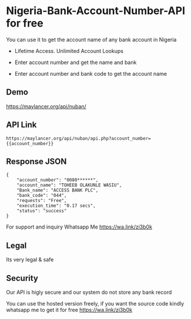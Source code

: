 # Nigeria-Bank-Account-Number-API for free 
You can use it to get the account name of any bank account in Nigeria


- Lifetime Access. Unlimited Account Lookups

- Enter account number and get the name and bank

- Enter account number and bank code to get the account name

## Demo 
https://maylancer.org/api/nuban/

## API Link
``` 
https://maylancer.org/api/nuban/api.php?account_number={{account_number}} 
```


## Response JSON

``` 
{
    "account_number": "0080******",
    "account_name": "TOHEEB OLAKUNLE WASIU",
    "Bank_name": "ACCESS BANK PLC",
    "bank_code": "044",
    "requests": "Free",
    "execution_time": "0.17 secs",
    "status": "success"
}
```


For support and inquiry Whatsapp Me https://wa.link/zi3b0k

## Legal
Its very legal & safe

## Security
Our API is higly secure and our system do not store any bank record

You can use the hosted version freely, if you want the source code kindly whatsapp me to get it for free https://wa.link/zi3b0k
